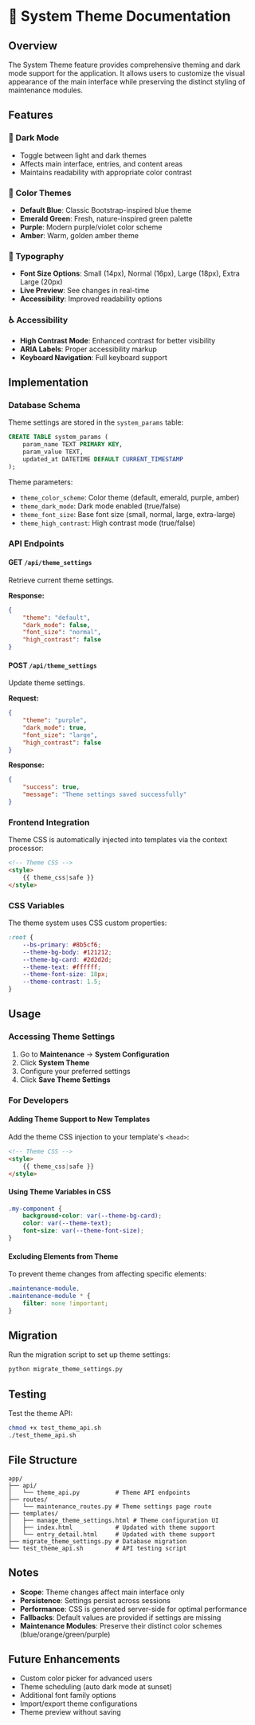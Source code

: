 # 🎨 System Theme Documentation

## Overview
The System Theme feature provides comprehensive theming and dark mode support for the application. It allows users to customize the visual appearance of the main interface while preserving the distinct styling of maintenance modules.

## Features

### 🌙 Dark Mode
- Toggle between light and dark themes
- Affects main interface, entries, and content areas
- Maintains readability with appropriate color contrast

### 🎨 Color Themes
- **Default Blue**: Classic Bootstrap-inspired blue theme
- **Emerald Green**: Fresh, nature-inspired green palette
- **Purple**: Modern purple/violet color scheme
- **Amber**: Warm, golden amber theme

### 📝 Typography
- **Font Size Options**: Small (14px), Normal (16px), Large (18px), Extra Large (20px)
- **Live Preview**: See changes in real-time
- **Accessibility**: Improved readability options

### ♿ Accessibility
- **High Contrast Mode**: Enhanced contrast for better visibility
- **ARIA Labels**: Proper accessibility markup
- **Keyboard Navigation**: Full keyboard support

## Implementation

### Database Schema
Theme settings are stored in the `system_params` table:
```sql
CREATE TABLE system_params (
    param_name TEXT PRIMARY KEY,
    param_value TEXT,
    updated_at DATETIME DEFAULT CURRENT_TIMESTAMP
);
```

Theme parameters:
- `theme_color_scheme`: Color theme (default, emerald, purple, amber)
- `theme_dark_mode`: Dark mode enabled (true/false)
- `theme_font_size`: Base font size (small, normal, large, extra-large)
- `theme_high_contrast`: High contrast mode (true/false)

### API Endpoints

#### GET `/api/theme_settings`
Retrieve current theme settings.

**Response:**
```json
{
    "theme": "default",
    "dark_mode": false,
    "font_size": "normal",
    "high_contrast": false
}
```

#### POST `/api/theme_settings`
Update theme settings.

**Request:**
```json
{
    "theme": "purple",
    "dark_mode": true,
    "font_size": "large",
    "high_contrast": false
}
```

**Response:**
```json
{
    "success": true,
    "message": "Theme settings saved successfully"
}
```

### Frontend Integration

Theme CSS is automatically injected into templates via the context processor:

```html
<!-- Theme CSS -->
<style>
    {{ theme_css|safe }}
</style>
```

### CSS Variables
The theme system uses CSS custom properties:

```css
:root {
    --bs-primary: #8b5cf6;
    --theme-bg-body: #121212;
    --theme-bg-card: #2d2d2d;
    --theme-text: #ffffff;
    --theme-font-size: 18px;
    --theme-contrast: 1.5;
}
```

## Usage

### Accessing Theme Settings
1. Go to **Maintenance** → **System Configuration**
2. Click **System Theme**
3. Configure your preferred settings
4. Click **Save Theme Settings**

### For Developers

#### Adding Theme Support to New Templates
Add the theme CSS injection to your template's `<head>`:

```html
<!-- Theme CSS -->
<style>
    {{ theme_css|safe }}
</style>
```

#### Using Theme Variables in CSS
```css
.my-component {
    background-color: var(--theme-bg-card);
    color: var(--theme-text);
    font-size: var(--theme-font-size);
}
```

#### Excluding Elements from Theme
To prevent theme changes from affecting specific elements:

```css
.maintenance-module,
.maintenance-module * {
    filter: none !important;
}
```

## Migration

Run the migration script to set up theme settings:

```bash
python migrate_theme_settings.py
```

## Testing

Test the theme API:

```bash
chmod +x test_theme_api.sh
./test_theme_api.sh
```

## File Structure

```
app/
├── api/
│   └── theme_api.py          # Theme API endpoints
├── routes/
│   └── maintenance_routes.py # Theme settings page route
├── templates/
│   ├── manage_theme_settings.html # Theme configuration UI
│   ├── index.html            # Updated with theme support
│   └── entry_detail.html     # Updated with theme support
├── migrate_theme_settings.py # Database migration
└── test_theme_api.sh         # API testing script
```

## Notes

- **Scope**: Theme changes affect main interface only
- **Persistence**: Settings persist across sessions
- **Performance**: CSS is generated server-side for optimal performance
- **Fallbacks**: Default values are provided if settings are missing
- **Maintenance Modules**: Preserve their distinct color schemes (blue/orange/green/purple)

## Future Enhancements

- Custom color picker for advanced users
- Theme scheduling (auto dark mode at sunset)
- Additional font family options
- Import/export theme configurations
- Theme preview without saving
